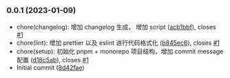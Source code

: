 ## <small>0.0.1 (2023-01-09)</small>

* chore(changelog): 增加 changelog 生成， 增加 script ([acb1bbf](https://github.com/wongchisum/fizz/commit/acb1bbf)), closes [#1](https://github.com/wongchisum/fizz/issues/1)
* chore(lint): 增加 prettier 以及 eslint 进行代码格式化 ([b845ec6](https://github.com/wongchisum/fizz/commit/b845ec6)), closes [#1](https://github.com/wongchisum/fizz/issues/1)
* chore(setup): 初始化 pnpm + monorepo 项目结构，增加 commit message 配置 ([d18c5ab](https://github.com/wongchisum/fizz/commit/d18c5ab)), closes [#1](https://github.com/wongchisum/fizz/issues/1)
* Initial commit ([8d42fae](https://github.com/wongchisum/fizz/commit/8d42fae))



